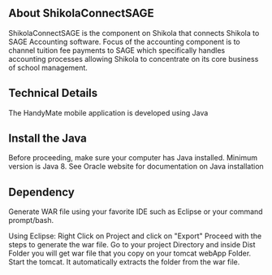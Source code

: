 ## About ShikolaConnectSAGE

ShikolaConnectSAGE is the component on Shikola that connects Shikola to SAGE Accounting software. Focus of the accounting component is to channel tuition fee payments to SAGE which specifically handles accounting processes 
allowing Shikola to concentrate on its core business of school management.

## Technical Details

The HandyMate mobile application is developed using Java

## Install the Java
Before proceeding, make sure your computer has Java installed. Minimum version is Java 8. See Oracle website for documentation on Java installation

## Dependency
Generate WAR file using your favorite IDE such as Eclipse or your command prompt/bash. 

Using Eclipse:
Right Click on Project and click on "Export"
Proceed with the steps to generate the war file.
Go to your project Directory and inside Dist Folder you will get war file that you copy on your tomcat webApp Folder.
Start the tomcat.
It automatically extracts the folder from the war file.
